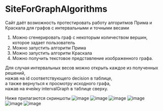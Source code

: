 # SiteForGraphAlgorithms

Сайт даёт возможность протестировать работу алгоритмов Прима и Краскала для графов с интервальными и точными весами

1) Можно сгенерировать граф с некоторым количеством вершин, которое задает пользователь
2) Можно запустить алгоритм Прима
3) Можно запустить алгоритм Краскала
4) Можно получить текстовое представление изображенного графа.

Для случая интервальных весов можно открыть каждое из полученных решений,  
нажав на id соответствующего decision в таблице,  
а также вернуться к просмотру исходного графа,  
нажав на ячейку intervalGraph в таблице сверху.



Ниже прилагаются скриншоты
![image](https://user-images.githubusercontent.com/78430177/235738447-db50ef24-15ff-4295-9d33-6300efc5c54f.png)
![image](https://user-images.githubusercontent.com/78430177/235738507-25167e4e-9ad0-45d9-b7be-fe0289d999fe.png)
![image](https://user-images.githubusercontent.com/78430177/235738596-6c48a708-9d28-4fbb-9179-7447dd5d996a.png)
![image](https://user-images.githubusercontent.com/78430177/235738680-f49342e5-aa17-41aa-a14c-514c70f724e3.png)
![image](https://user-images.githubusercontent.com/78430177/235738760-fc6a06fd-1bb8-4724-9dbe-8977b8248040.png)
![image](https://user-images.githubusercontent.com/78430177/235738815-4d75356e-cd57-4ca9-b107-740cb550423d.png)
